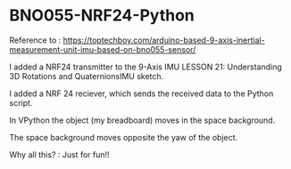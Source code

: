# BNO055-NRF24-Python
Reference to : https://toptechboy.com/arduino-based-9-axis-inertial-measurement-unit-imu-based-on-bno055-sensor/

I added a NRF24 transmitter to the 9-Axis IMU LESSON 21: Understanding 3D Rotations and QuaternionsIMU sketch.

I added a NRF 24 reciever, which sends the received data to the Python script.

In VPython the object (my breadboard) moves in the space background.

The space background moves opposite the yaw of the object.

Why all this? : Just for fun!!  
